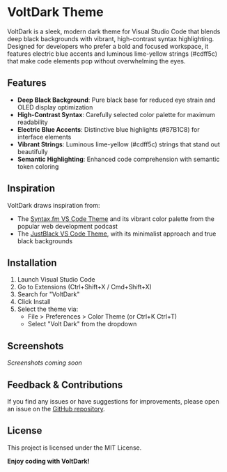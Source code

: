 # VoltDark Theme

VoltDark is a sleek, modern dark theme for Visual Studio Code that blends deep black backgrounds with vibrant, high-contrast syntax highlighting. Designed for developers who prefer a bold and focused workspace, it features electric blue accents and luminous lime-yellow strings (#cdff5c) that make code elements pop without overwhelming the eyes.

## Features

- **Deep Black Background**: Pure black base for reduced eye strain and OLED display optimization
- **High-Contrast Syntax**: Carefully selected color palette for maximum readability
- **Electric Blue Accents**: Distinctive blue highlights (#87B1C8) for interface elements 
- **Vibrant Strings**: Luminous lime-yellow (#cdff5c) strings that stand out beautifully
- **Semantic Highlighting**: Enhanced code comprehension with semantic token coloring

## Inspiration

VoltDark draws inspiration from:
- The [Syntax.fm VS Code Theme](https://marketplace.visualstudio.com/items?itemName=sarah.syntax-highlight) and its vibrant color palette from the popular web development podcast
- The [JustBlack VS Code Theme](https://marketplace.visualstudio.com/items?itemName=nur.just-black), with its minimalist approach and true black backgrounds

## Installation

1. Launch Visual Studio Code
2. Go to Extensions (Ctrl+Shift+X / Cmd+Shift+X)
3. Search for "VoltDark"
4. Click Install
5. Select the theme via:
   - File > Preferences > Color Theme (or Ctrl+K Ctrl+T)
   - Select "Volt Dark" from the dropdown

## Screenshots

*Screenshots coming soon*

## Feedback & Contributions

If you find any issues or have suggestions for improvements, please open an issue on the [GitHub repository](https://github.com/milinbhakta/voltdark).

## License

This project is licensed under the MIT License.

**Enjoy coding with VoltDark!**
